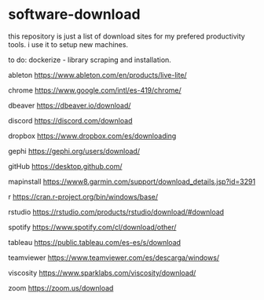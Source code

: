 # software-download
this repository is just a list of download sites for my prefered productivity tools. i use it to setup new machines.

to do:  dockerize - library scraping and installation.


ableton	    https://www.ableton.com/en/products/live-lite/ 

chrome	    https://www.google.com/intl/es-419/chrome/ 

dbeaver	    https://dbeaver.io/download/ 

discord   	https://discord.com/download 

dropbox 	  https://www.dropbox.com/es/downloading 

gephi	      https://gephi.org/users/download/ 

gitHub	    https://desktop.github.com/ 

mapinstall  https://www8.garmin.com/support/download_details.jsp?id=3291    

r	          https://cran.r-project.org/bin/windows/base/ 

rstudio 	  https://rstudio.com/products/rstudio/download/#download 

spotify	    https://www.spotify.com/cl/download/other/ 

tableau	    https://public.tableau.com/es-es/s/download 

teamviewer	https://www.teamviewer.com/es/descarga/windows/ 

viscosity 	https://www.sparklabs.com/viscosity/download/ 

zoom	      https://zoom.us/download 

